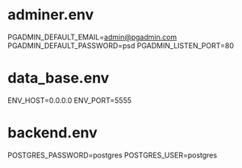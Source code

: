 # adminer.env

PGADMIN_DEFAULT_EMAIL=admin@pgadmin.com
PGADMIN_DEFAULT_PASSWORD=psd
PGADMIN_LISTEN_PORT=80

# data_base.env

ENV_HOST=0.0.0.0
ENV_PORT=5555

# backend.env

POSTGRES_PASSWORD=postgres
POSTGRES_USER=postgres

